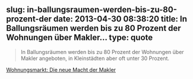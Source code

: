 slug: in-ballungsraumen-werden-bis-zu-80-prozent-der
date: 2013-04-30 08:38:20
title: In Ballungsräumen werden bis zu 80 Prozent der Wohnungen über Makler...
type: quote
---

> In Ballungsräumen werden bis zu 80 Prozent der Wohnungen über Makler angeboten, in Kleinstädten aber oft unter 30 Prozent.

[Wohnungsmarkt: Die neue Macht der Makler](http://www.faz.net/aktuell/finanzen/meine-finanzen/wohnungsmarkt-die-neue-macht-der-makler-12164736.html)
